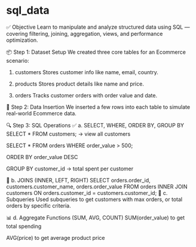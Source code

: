 # sql_data
✅ Objective
Learn to manipulate and analyze structured data using SQL — covering filtering, joining, aggregation, views, and performance optimization.

📦 Step 1: Dataset Setup
We created three core tables for an Ecommerce scenario:

1. customers
Stores customer info like name, email, country.

2. products
Stores product details like name and price.

3. orders
Tracks customer orders with order value and date.

🔄 Step 2: Data Insertion
We inserted a few rows into each table to simulate real-world Ecommerce data.

🔍 Step 3: SQL Operations
✅ a. SELECT, WHERE, ORDER BY, GROUP BY
SELECT * FROM customers; → view all customers

SELECT * FROM orders WHERE order_value > 500;

ORDER BY order_value DESC

GROUP BY customer_id → total spent per customer

🔗 b. JOINS (INNER, LEFT, RIGHT)
SELECT orders.order_id, customers.customer_name, orders.order_value
FROM orders
INNER JOIN customers ON orders.customer_id = customers.customer_id;
📌 c. Subqueries
Used subqueries to get customers with max orders, or total orders by specific criteria.

📊 d. Aggregate Functions (SUM, AVG, COUNT)
SUM(order_value) to get total spending

AVG(price) to get average product price

